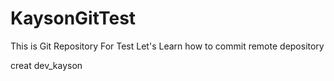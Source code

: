 # KaysonGitTest
This is Git Repository For Test
Let's Learn how to commit remote depository

creat dev_kayson
